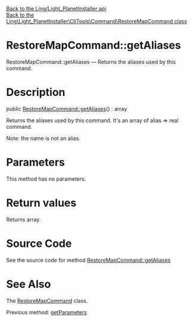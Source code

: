 [Back to the Ling/Light_PlanetInstaller api](https://github.com/lingtalfi/Light_PlanetInstaller/blob/master/doc/api/Ling/Light_PlanetInstaller.md)<br>
[Back to the Ling\Light_PlanetInstaller\CliTools\Command\RestoreMapCommand class](https://github.com/lingtalfi/Light_PlanetInstaller/blob/master/doc/api/Ling/Light_PlanetInstaller/CliTools/Command/RestoreMapCommand.md)


RestoreMapCommand::getAliases
================



RestoreMapCommand::getAliases — Returns the aliases used by this command.




Description
================


public [RestoreMapCommand::getAliases](https://github.com/lingtalfi/Light_PlanetInstaller/blob/master/doc/api/Ling/Light_PlanetInstaller/CliTools/Command/RestoreMapCommand/getAliases.md)() : array




Returns the aliases used by this command.
It's an array of alias => real command.

Note: the name is not an alias.




Parameters
================

This method has no parameters.


Return values
================

Returns array.








Source Code
===========
See the source code for method [RestoreMapCommand::getAliases](https://github.com/lingtalfi/Light_PlanetInstaller/blob/master/CliTools/Command/RestoreMapCommand.php#L147-L155)


See Also
================

The [RestoreMapCommand](https://github.com/lingtalfi/Light_PlanetInstaller/blob/master/doc/api/Ling/Light_PlanetInstaller/CliTools/Command/RestoreMapCommand.md) class.

Previous method: [getParameters](https://github.com/lingtalfi/Light_PlanetInstaller/blob/master/doc/api/Ling/Light_PlanetInstaller/CliTools/Command/RestoreMapCommand/getParameters.md)<br>

